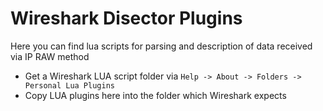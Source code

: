 # Wireshark Disector Plugins
Here you can find lua scripts for parsing and description of data received via IP RAW method

* Get a Wireshark LUA script folder via `Help -> About -> Folders -> Personal Lua Plugins`
* Copy LUA plugins here into the folder which Wireshark expects